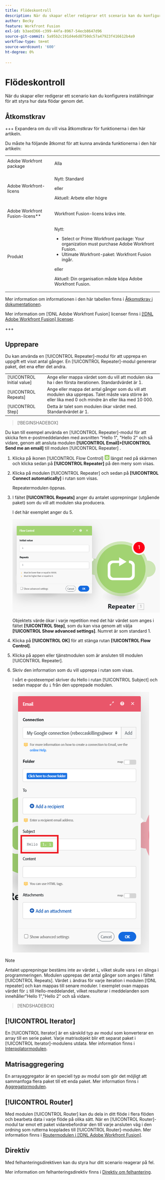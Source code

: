 ```yaml
---
title: Flödeskontroll
description: När du skapar eller redigerar ett scenario kan du konfigurera inställningar för att styra hur data flödar genom det.
author: Becky
feature: Workfront Fusion
exl-id: b3aed366-c399-44fa-8967-54ecb8647d96
source-git-commit: 5a95b2c191d4e6d8750dc57a47923f416612b4a9
workflow-type: tm+mt
source-wordcount: '600'
ht-degree: 0%

---
```


# Flödeskontroll

När du skapar eller redigerar ett scenario kan du konfigurera inställningar för att styra hur data flödar genom det.

## Åtkomstkrav

+++ Expandera om du vill visa åtkomstkrav för funktionerna i den här artikeln.

Du måste ha följande åtkomst för att kunna använda funktionerna i den här artikeln:

<table style="table-layout:auto">
 <col> 
 <col> 
 <tbody> 
  <tr> 
   <td role="rowheader">Adobe Workfront package</td> 
   <td> <p>Alla</p> </td> 
  </tr> 
  <tr data-mc-conditions=""> 
   <td role="rowheader">Adobe Workfront-licens</td> 
   <td> <p>Nytt: Standard</p><p>eller</p><p>Aktuell: Arbete eller högre</p> </td> 
  </tr> 
  <tr> 
   <td role="rowheader">Adobe Workfront Fusion-licens**</td> 
   <td>
   <p>Workfront Fusion-licens krävs inte.</p>
   </td> 
  </tr> 
  <tr> 
   <td role="rowheader">Produkt</td> 
   <td>
   <p>Nytt:</p> <ul><li>Select or Prime Workfront package: Your organization must purchase Adobe Workfront Fusion.</li><li>Ultimate Workfront-paket: Workfront Fusion ingår.</li></ul>
   <p>eller</p>
   <p>Aktuell: Din organisation måste köpa Adobe Workfront Fusion.</p>
   </td> 
  </tr>
 </tbody> 
</table>

Mer information om informationen i den här tabellen finns i [Åtkomstkrav i dokumentationen](/help/workfront-fusion/references/licenses-and-roles/access-level-requirements-in-documentation.md).

Mer information om [!DNL Adobe Workfront Fusion] licenser finns i [[!DNL Adobe Workfront Fusion] licenser](/help/workfront-fusion/set-up-and-manage-workfront-fusion/licensing-operations-overview/license-automation-vs-integration.md).

+++

## Upprepare

Du kan använda en [!UICONTROL Repeater]-modul för att upprepa en uppgift ett visst antal gånger. En [!UICONTROL Repeater]-modul genererar paket, det ena efter det andra.


<table>
    <tr>
        <td>[!UICONTROL Initial value]</td>
        <td>Ange eller mappa värdet som du vill att modulen ska ha i den första iterationen. Standardvärdet är 1.</td>
    </tr>
    <tr>
        <td>[!UICONTROL Repeats]</td>
        <td>Ange eller mappa det antal gånger som du vill att modulen ska upprepas. Talet måste vara större än eller lika med 0 och mindre än eller lika med 10 000.</td>
    </tr>
    <tr>
        <td>[!UICONTROL Step]</td>
        <td>Detta är talet som modulen ökar värdet med. Standardvärdet är 1.</td>
    </tr>
</table>

>[!BEGINSHADEBOX]

Du kan till exempel använda en [!UICONTROL Repeater]-modul för att skicka fem e-postmeddelanden med avsnitten &quot;Hello 1&quot;, &quot;Hello 2&quot; och så vidare, genom att ansluta modulen **[!UICONTROL Email]>[!UICONTROL Send me an email]** till modulen [!UICONTROL Repeater] .

1. Klicka på ikonen [!UICONTROL Flow Control] ![Flödeskontroll](/help/workfront-fusion/references/apps-and-modules/assets/flow-control-icon.gif) längst ned på skärmen och klicka sedan på **[!UICONTROL Repeater]** på den meny som visas.
1. Klicka på modulen [!UICONTROL Repeater] och sedan på **[!UICONTROL Connect automatically]** i rutan som visas.

   Repeatermodulen öppnas.

1. I fältet **[!UICONTROL Repeats]** anger du antalet upprepningar (utgående paket) som du vill att modulen ska producera.

   I det här exemplet anger du 5.

   ![Upprepare](/help/workfront-fusion/references/apps-and-modules/assets/repeater-2-350x207.png)

   Objektets värde ökar i varje repetition med det här värdet som anges i fältet **[!UICONTROL Step]**, som du kan visa genom att välja **[!UICONTROL Show advanced settings]**. Numret är som standard 1.

1. Klicka på **[!UICONTROL OK]** för att stänga rutan **[!UICONTROL Flow Control]**.

1. Klicka på appen eller tjänstmodulen som är ansluten till modulen [!UICONTROL Repeater].
1. Skriv den information som du vill upprepa i rutan som visas.

   I vårt e-postexempel skriver du Hello i rutan [!UICONTROL Subject] och sedan mappar du `i` från den upprepade modulen.

   ![Upprepare](/help/workfront-fusion/references/apps-and-modules/assets/repeater-3-350x207.png)



>[!NOTE]
>
>Antalet upprepningar bestäms inte av värdet `i`, vilket skulle vara i en slinga i programmeringen. Modulen upprepas det antal gånger som anges i fältet [!UICONTROL Repeats]. Värdet `i` ändras för varje iteration i modulen [!DNL repeater] och kan mappas till senare moduler. I exemplet ovan mappas värdet för `i` till Hello-meddelandet, vilket resulterar i meddelanden som innehåller&quot;Hello 1&quot;,&quot;Hello 2&quot; och så vidare.

>[!ENDSHADEBOX]

## [!UICONTROL Iterator]

En [!UICONTROL Iterator] är en särskild typ av modul som konverterar en array till en serie paket. Varje matrisobjekt blir ett separat paket i [!UICONTROL Iterator]-modulens utdata. Mer information finns i [Interpolatormodulen](/help/workfront-fusion/references/modules/iterator-module.md).

## Matrisaggregering

En arrayaggregator är en speciell typ av modul som gör det möjligt att sammanfoga flera paket till ett enda paket. Mer information finns i [Aggregatormodulen](/help/workfront-fusion/references/modules/aggregator-module.md).

## [!UICONTROL Router]

Med modulen [!UICONTROL Router] kan du dela in ditt flöde i flera flöden och bearbeta data i varje flöde på olika sätt. När en [!UICONTROL Router]-modul tar emot ett paket vidarebefordrar den till varje ansluten väg i den ordning som rutterna kopplades till [!UICONTROL Router]-modulen. Mer information finns i [Routermodulen i [!DNL Adobe Workfront Fusion]](/help/workfront-fusion/create-scenarios/add-modules/router-module.md).

## Direktiv

Med felhanteringsdirektiven kan du styra hur ditt scenario reagerar på fel.

Mer information om felhanteringsdirektiv finns i [Direktiv om felhantering](/help/workfront-fusion/references/errors/directives-for-error-handling.md).

